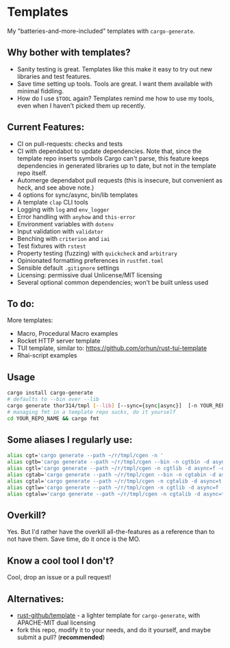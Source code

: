 # Templates
My "batteries-and-more-included" templates with `cargo-generate`.

## Why bother with templates? 
- Sanity testing is great. Templates like this make it easy to try out new libraries and test features. 
- Save time setting up tools. Tools are great. I want them available with minimal fiddling.
- How do I use `$TOOL` again? Templates remind me how to use my tools, even when I haven't picked them up recently.

## Current Features:
- CI on pull-requests: checks and tests 
- CI with dependabot to update dependencies. Note that, since the template repo inserts symbols Cargo can't parse, this feature keeps dependencies in generated libraries up to date, but not in the template repo itself.
- Automerge dependabot pull requests (this is insecure, but convenient as heck, and see above note.)
- 4 options for sync/async, bin/lib templates
- A template `clap` CLI tools
- Logging with `log` and `env_logger`
- Error handling with `anyhow` and `this-error`
- Environment variables with `dotenv`
- Input validation with `validator`
- Benching with `criterion` and `iai`
- Test fixtures with `rstest`
- Property testing (fuzzing) with `quickcheck` and `arbitrary`
- Opinionated formatting preferences in `rustfmt.toml`
- Sensible default `.gitignore` settings
- Licensing: permissive dual Unlicense/MIT licensing
- Several optional common dependencies; won't be built unless used

## To do:
More templates:
- Macro, Procedural Macro examples
- Rocket HTTP server template
- TUI template, similar to: https://github.com/orhun/rust-tui-template
- Rhai-script examples

## Usage
```sh
cargo install cargo-generate
# defaults to --bin over --lib
cargo generate thor314/tmpl [--lib] [--sync={sync|async}]  [-n YOUR_REPO_NAME] 
# managing fmt in a template repo sucks, do it yourself
cd YOUR_REPO_NAME && cargo fmt
```

## Some aliases I regularly use:
```sh
alias cgt='cargo generate --path ~/r/tmpl/cgen -n '
alias cgtb='cargo generate --path ~/r/tmpl/cgen --bin -n cgtbin -d async=f -d minimal=f'
alias cgtl='cargo generate --path ~/r/tmpl/cgen -n cgtlib -d async=f -d minimal=f -d workspace=f'
alias cgtab='cargo generate --path ~/r/tmpl/cgen --bin -n cgtabin -d async=t -d minimal=f'
alias cgtal='cargo generate --path ~/r/tmpl/cgen -n cgtalib -d async=t -d minimal=f -d workspace=f'
alias cgtlw='cargo generate --path ~/r/tmpl/cgen -n cgtlib -d async=f -d minimal=f -d workspace=t'
alias cgtalw='cargo generate --path ~/r/tmpl/cgen -n cgtalib -d async=t -d minimal=f -d workspace=t'
```

## Overkill?
Yes. But I'd rather have the overkill all-the-features as a reference than to not have them. Save time, do it once is
the MO.

## Know a cool tool I don't?
Cool, drop an issue or a pull request!

## Alternatives:
- [rust-github/template](https://github.com/rust-github/template) - a lighter template for `cargo-generate`, with APACHE-MIT dual licensing
- fork this repo, modify it to your needs, and do it yourself, and maybe submit a pull? (**recommended**)

